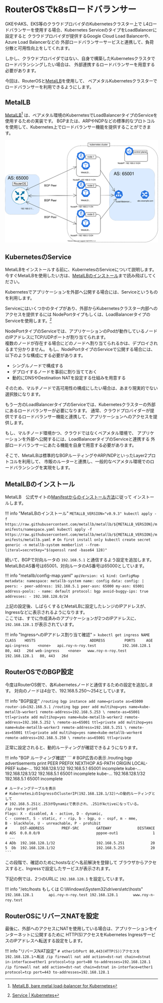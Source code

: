 # RouterOSでk8sロードバランサー

GKEやAKS、EKS等のクラウドプロバイダのKubernetesクラスター上で
L4ロードバランサーを使用する場合、Kubernetes ServiceのタイプをLoadBalancerに設定すると
クラウドプロバイダが提供するGoogle Cloud Load Balancerや、Azure Load Balancerなどの
外部ロードバランサーサービスと連携して、負荷分散と可用性向上をしてくれます。

しかし、クラウドプロバイダではない、自身で構築したKubernetesクラスタでロードバランシングしたい場合は、
外部連携するロードバランサーを用意する必要があります。

今回は、RouterOSと[MetalLB][1]を使用して、
ベアメタルKubernetesクラスターでロードバランサーを利用できるようにします。

## MetalLB
[MetalLB][1][^1] は、ベアメタル環境のKubernetesでLoadBalancerタイプのServiceを使用するための実装です。
BGPまたは、ARPやNDPなどの標準的なプロトコルを使用して、Kubernetes上でロードバランサー機能を提供することができます。

![](/imgs/routeros_kube_metallb.svg)

## KubernetesのService

MetalLBをインストールする前に、KubernetesのServiceについて説明します。
今すぐMetalLBを使用したい方は、[MetalLBのインストール](#MetalLB_1)まで読み飛ばしてください。

Kubernetesでアプリケーションを外部へ公開する場合には、Serviceというものを利用します。

Serviceにはいくつかのタイプがあり、外部からKubernetesクラスター内部へのアクセスを提供するには
NodePortタイプもしくは、LoadBalancerタイプのServiceを使用します。[^2]

NodePortタイプのServiceでは、アプリケーションのPodが動作しているノードのIPアドレスにTCP/UDPポートが割り当てられます。  
複数のノードが存在する場合にどのノードへ割り当てられるかは、デプロイされるまで分かりません。
もし、NodePortタイプのServiceで公開する場合には、以下のような構成にする必要があります。

* シングルノードで構成する  
* デプロイするノードを事前に割り当てておく  
* 動的にDNSやDestination NATを設定する仕組みを用意する  

そのため、マルチノードで高可用性の構成にしたい場合は、あまり現実的でない選択肢になります。  


もう一方のLoadBalancerタイプのServiceでは、Kubernetesクラスターの外部にあるロードバランサーが必要になります。
通常、クラウドプロバイダーが提供でするロードバランサー機能と連携して、アプリケーションへのアクセスを提供します。

もし、マルチノード環境かつ、クラウドではなくベアメタル環境で、
アプリケーションを外部へ公開するには、LoadBalancerタイプのServiceと連携する
外部ロードバランサーにあたる機能を自身で用意する必要があります。

そこで、MetalLBは標準的なBGPルーティングやARP/NDPといったLayer2プロトコルを利用して、
市販のルーターと連携し、一般的なベアメタル環境でのロードバランシングを実現をします。

## MetalLBのインストール

MetalLB　公式サイトの[Manifestからのインストール方法](https://metallb.universe.tf/installation/#installation-by-manifest)に従って
インストールします。

!!! info "MetalLBのインストール"
    ```
    METALLB_VERSION="v0.9.3"
    kubectl apply -f https://raw.githubusercontent.com/metallb/metallb/${METALLB_VERSION}/manifests/namespace.yaml
    kubectl apply -f https://raw.githubusercontent.com/metallb/metallb/${METALLB_VERSION}/manifests/metallb.yaml
    # On first install only
    kubectl create secret generic -n metallb-system memberlist --from-literal=secretkey="$(openssl rand -base64 128)"
    ```

続いて、BGPで対向ルータの `192.168.5.1` と通信するよう設定を追加します。
MetalLBのAS番号は65001、対向ルータのAS番号は65000としています。

!!! info "metallb/config-map.yaml"
    ```
    apiVersion: v1
    kind: ConfigMap
    metadata:
      namespace: metallb-system
      name: config
    data:
      config: |
        peers:
        - peer-address: 192.168.5.1
          peer-asn: 65000
          my-asn: 65001
        address-pools:
        - name: default
          protocol: bgp
          avoid-buggy-ips: true
          addresses:
          - 192.168.128.0/24
    ```

上記の設定後、しばらくするとMetalLBに設定したレンジのIPアドレスが、Ingressなどに表示されるようになります。  
ここでは、すでに作成済みのアプリケーションが2つのIPアドレスに、 `192.168.128.1` が表示されています。

!!! info "IngressへのIPアドレス割り当て確認"
    ```
    > kubectl get ingress
    NAME           CLASS    HOSTS                         ADDRESS         PORTS     AGE
    api-ingress    <none>   api.roy-n-roy.test            192.168.128.1   80, 443   26d
    web-ingress    <none>   www.roy-n-roy.test            192.168.128.1   80, 443   26d
    ```


## RouterOSでのBGP設定

今度はRouterOS側で、各Kubernetesノードと通信するための設定を追加します。
対向のノードは4台で、192.168.5.250～254としています。

!!! info "BGP設定"
    ```
    /routing bgp instance
    add name=private as=65000 router-id=192.168.5.1
    /routing bgp peer
    add multihop=yes name=kube-metallb-worker1 remote-address=192.168.5.253 \
        remote-as=65001 ttl=private
    add multihop=yes name=kube-metallb-worker2 remote-address=192.168.5.252 \
        remote-as=65001 ttl=private
    add multihop=yes name=kube-metallb-worker3 remote-address=192.168.5.251 \
        remote-as=65001 ttl=private
    add multihop=yes name=kube-metallb-worker4 remote-address=192.168.5.250 \
        remote-as=65001 ttl=private
    ```


正常に設定されると、動的ルーティングが確認できるようになります。


!!! info "BGP ルーティング確認"
    ```
    # BGP広告の表示
    /routing bgp advertisements print
    PEER     PREFIX               NEXTHOP          AS-PATH                          ORIGIN     LOCAL-PREF
    kube-... 192.168.128.1/32     192.168.5.1      65001                            incomplete
    kube-... 192.168.128.1/32     192.168.5.1      65001                            incomplete
    kube-... 192.168.128.1/32     192.168.5.1      65001                            incomplete

    # ルーティングテーブルを表示
    # Kubernetes上のIngressのClusterIP(192.168.128.1/32)への動的ルーティングとして
    # 192.168.5.251と.253がDynamicで表示され、.251がActiveになっている。
    /ip route print  
    Flags: X - disabled, A - active, D - dynamic, 
    C - connect, S - static, r - rip, b - bgp, o - ospf, m - mme, 
    B - blackhole, U - unreachable, P - prohibit 
    #      DST-ADDRESS        PREF-SRC        GATEWAY            DISTANCE
    0 ADS  0.0.0.0/0                          pppoe-out1                1
      ･･･
    4 ADb  192.168.128.1/32                   192.168.5.251            20
    5  Db  192.168.128.1/32                   192.168.5.253            20
    ```

この段階で、確認のためにhostsなどへ名前解決を登録して
ブラウザからアクセスすると、Ingressで設定したサービスが表示されます。

下記の例では、2つのURLに `192.168.128.1` を設定しています。

!!! info "/etc/hosts もしくは C:\Windows\System32\drivers\etc\hosts"
    ```
    192.168.128.1       api.roy-n-roy.test
    192.168.128.1       www.roy-n-roy.test
    ```

## RouterOSにリバースNATを設定

最後に、外部へのアクセスにNATを使用している場合は、アプリケーションをインターネットに公開するために
HTTP(S)アクセスをKubernetes IngressサービスのIPアドレスへ転送する設定をします。

!!! info "リバースNAT設定"
    ```
    # ether1のPort 80,443(HTTP(S))アクセスを192.168.128.1へ転送
    /ip firewall nat add action=dst-nat chain=dstnat in-interface=ether1 protocol=tcp port=80 to-addresses=192.168.128.1
    /ip firewall nat add action=dst-nat chain=dstnat in-interface=ether1 protocol=tcp port=443 to-addresses=192.168.128.1
    ```

[^1]: [MetalLB, bare metal load-balancer for Kubernetes][1]
[^2]: [Service | Kubernetes](https://kubernetes.io/ja/docs/concepts/services-networking/service/)

[1]: https://metallb.universe.tf/

